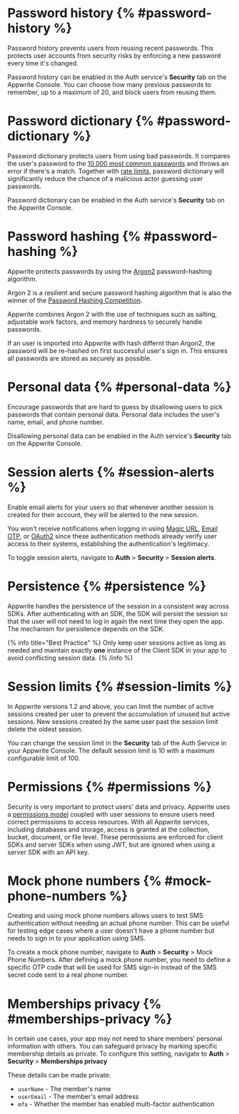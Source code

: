 # Password history {% #password-history %}

Password history prevents users from reusing recent passwords. This protects user accounts from security risks by enforcing a new password every time it's changed.

Password history can be enabled in the Auth service's **Security** tab on the Appwrite Console. You can choose how many previous passwords to remember, up to a maximum of 20, and block users from reusing them.

# Password dictionary {% #password-dictionary %}

Password dictionary protects users from using bad passwords. It compares the user's password to the [10,000 most common passwords](https://github.com/danielmiessler/SecLists/blob/master/Passwords/Common-Credentials/10k-most-common.txt) and throws an error if there's a match. Together with [rate limits](/docs/advanced/platform/rate-limits), password dictionary will significantly reduce the chance of a malicious actor guessing user passwords.

Password dictionary can be enabled in the Auth service's **Security** tab on the Appwrite Console.

# Password hashing {% #password-hashing %}

Appwrite protects passwords by using the [Argon2](https://github.com/P-H-C/phc-winner-argon2) password-hashing algorithm.

Argon 2 is a resilient and secure password hashing algorithm that is also the winner of the [Password Hashing Competition](https://www.password-hashing.net/).

Appwrite combines Argon 2 with the use of techniques such as salting, adjustable work factors, and memory hardness to securely handle passwords.

If an user is imported into Appwrite with hash differnt than Argon2, the password will be re-hashed on first successful user's sign in. This ensures all passwords are stored as securely as possible.

# Personal data {% #personal-data %}

Encourage passwords that are hard to guess by disallowing users to pick passwords that contain personal data.
Personal data includes the user's name, email, and phone number.

Disallowing personal data can be enabled in the Auth service's **Security** tab on the Appwrite Console.

# Session alerts {% #session-alerts %}

Enable email alerts for your users so that whenever another session is created for their account, they will be alerted to the new session.

You won't receive notifications when logging in using [Magic URL](/docs/products/auth/magic-url), [Email OTP](/docs/products/auth/email-otp), or [OAuth2](/docs/products/auth/oauth2) since these authentication methods already verify user access to their systems, establishing the authentication's legitimacy.

To toggle session alerts, navigate to **Auth** > **Security** > **Session alerts**.

# Persistence {% #persistence %}

Appwrite handles the persistence of the session in a consistent way across SDKs. After authenticating with an SDK, the SDK will persist the session so that the user will not need to log in again the next time they open the app. The mechanism for persistence depends on the SDK.

{% info title="Best Practice" %}
Only keep user sessions active as long as needed and maintain exactly **one** instance of the Client SDK in your app to avoid conflicting session data.
{% /info %}

# Session limits {% #session-limits %}

In Appwrite versions 1.2 and above, you can limit the number of active sessions created per user to prevent the accumulation of unused but active sessions. New sessions created by the same user past the session limit delete the oldest session.

You can change the session limit in the **Security** tab of the Auth Service in your Appwrite Console. The default session limit is 10 with a maximum configurable limit of 100.

# Permissions {% #permissions %}

Security is very important to protect users' data and privacy.
Appwrite uses a [permissions model](/docs/advanced/platform/permissions) coupled with user sessions to ensure users need correct permissions to access resources.
With all Appwrite services, including databases and storage, access is granted at the collection, bucket, document, or file level.
These permissions are enforced for client SDKs and server SDKs when using JWT, but are ignored when using a server SDK with an API key.

# Mock phone numbers {% #mock-phone-numbers %}

Creating and using mock phone numbers allows users to test SMS authentication without needing an actual phone number. This can be useful for testing edge cases where a user doesn't have a phone number but needs to sign in to your application using SMS.

To create a mock phone number, navigate to **Auth** > **Security** > Mock Phone Numbers. After defining a mock phone number, you need to define a specific OTP code that will be used for SMS sign-in instead of the SMS secret code sent to a real phone number.

# Memberships privacy {% #memberships-privacy %}

In certain use cases, your app may not need to share members’ personal information with others. You can safeguard privacy by marking specific membership details as private. To configure this setting, navigate to **Auth** > **Security** > **Memberships privacy**

These details can be made private:

-   `userName` - The member's name
-   `userEmail` - The member's email address
-   `mfa` - Whether the member has enabled multi-factor authentication
